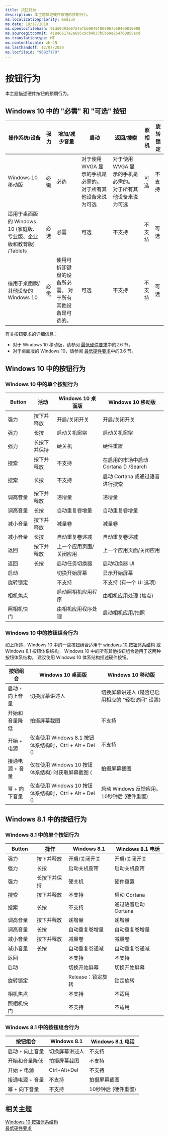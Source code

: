 ```yaml
---
title: 按钮行为
description: 本主题描述硬件按钮的预期行为。
ms.localizationpriority: medium
ms.date: 10/17/2018
ms.openlocfilehash: 91dd9d93e0754efb60840f8090673604e0810908
ms.sourcegitcommit: 418e6617e2a695c9cb4b37b5b60e264760858acd
ms.translationtype: MT
ms.contentlocale: zh-CN
ms.lasthandoff: 12/07/2020
ms.locfileid: "96827179"
---
```

# <a name="button-behavior"></a>按钮行为

本主题描述硬件按钮的预期行为。

## <a name="required-and-optional-buttons-in-windows-10"></a>Windows 10 中的 "必需" 和 "可选" 按钮

|操作系统/设备|强力|增加/减少音量|启动|返回/搜索|照相机|旋转锁定|
|---|---|---|---|---|---|---|
|Windows 10 移动版|必需|必选|对于使用 WVGA 显示的手机是必需的。 对于所有其他设备来说为可选|对于使用 WVGA 显示的手机是必需的。 对于所有其他设备来说为可选|可选|不支持|
|适用于桌面版的 Windows 10 (家庭版、专业版、企业版和教育版) /Tablets|必选|必需|可选|不支持|不支持|可选|
|适用于桌面版/其他设备的 Windows 10|必需|使用可拆卸键盘的设备所必需。 对于所有其他设备是可选的。|可选|不支持|不支持|可选|

有关按钮要求的详细信息：

- 对于 Windows 10 移动版，请参阅 [最低硬件要求](/windows-hardware/design/minimum/minimum-hardware-requirements-overview)中的2.6 节。
- 对于桌面版的 Windows 10，请参阅 [最低硬件要求](/windows-hardware/design/minimum/minimum-hardware-requirements-overview)中的3.6 节。

## <a name="button-behavior-in-windows-10"></a>Windows 10 中的按钮行为

### <a name="single-button-behavior-in-windows-10"></a>Windows 10 中的单个按钮行为

|Button|活动|Windows 10 桌面版|Windows 10 移动版|
|---|---|---|---|
|强力|按下并释放|开启/关闭开关|开启/关闭开关|
|强力|长按|启动关机窗帘|启动关机窗帘|
|强力|长按下并保持|硬关机|硬件重置|
|搜索|按下并释放|不支持|在启用的市场中启动 Cortana () /Search|
|搜索|长按|不支持|启动 Cortana 或通过语音进行搜索|
|调高音量|按下并释放|递增量|递增量|
调高音量|长按|自动重复卷增量|自动重复卷增量|
|减小音量|按下并释放|减量卷|减量卷|
|减小音量|长按|自动重复卷递减|自动重复卷递减|
|返回|按下并释放|上一个应用页面/关闭应用|上一个应用页面/关闭应用|
|返回|长按|启动任务切换器|启动切换器 UI|
|启动||切换开始屏幕|显示开始屏幕|
|旋转锁定||不支持|不支持 (有一个 UI 选项) |
|相机焦点||启动照相机应用程序|由相机应用处理 (焦点) |
|照相机快门||由相机应用程序处理|启动相机应用/拍照|

### <a name="button-combination-behavior-in-windows-10"></a>Windows 10 中的按钮组合行为

如上所述，Windows 10 中的一些按钮组合适用于 [windows 10 按钮体系结构](../hid/buttons.md) 或 Windows 8.1 按钮体系结构。 Windows 10 中的所有其他按钮组合适用于这两种按钮体系结构。 建议使用 Windows 10 体系结构描述硬件按钮。

|按钮组合|Windows 10 桌面版|Windows 10 移动版|
|---|---|---|
|启动 + 向上音量|切换屏幕讲述人|切换屏幕讲述人 (是否已启用相应的 "轻松访问" 设置) |
|开始和音量降低|拍摄屏幕截图|不支持|
|开始 + 电源|仅当使用 Windows 8.1 按钮体系结构时，Ctrl + Alt + Del () |不支持|
|接通电源 + 音量|仅在使用 Windows 10 按钮体系结构) 时获取屏幕截图 (|拍摄屏幕截图|
|幂 + 向下音量|仅当使用 Windows 10 按钮体系结构时，Ctrl + Alt + Del () |启动 Windows 反馈应用。 10秒钟后 (硬件重置) |

## <a name="button-behavior-in-windows-81"></a>Windows 8.1 中的按钮行为

### <a name="single-button-behavior-in-windows-81"></a>Windows 8.1 中的单个按钮行为

|Button|操作|Windows 8.1|Windows 8.1 电话|
|---|---|---|---|
|强力|按下并释放|开启/关闭开关|开启/关闭开关|
|强力|长按|启动关机窗帘|启动关机窗帘|
|强力|长按下并保持|硬关机|硬件重置|
|搜索|按下并释放|不支持|启动 Cortana|
|搜索|长按|不支持|通过语音启动 Cortana|
|调高音量|按下并释放|递增量|递增量|
|调高音量|长按|自动重复卷增量|自动重复卷增量|
|减小音量|按下并释放|减量卷|减量卷|
|减小音量|长按|自动重复卷递减|自动重复卷递减|
|返回||不支持|不支持|
|启动||切换开始屏幕|切换开始屏幕|
|旋转锁定||Release：锁定旋转|锁定旋转|
|相机焦点||不支持|不适用|
|照相机快门||不支持|不适用|

### <a name="button-combination-behavior-in-windows-81"></a>Windows 8.1 中的按钮组合行为

|按钮组合|Windows 8.1|Windows 8.1 电话|
|---|---|---|
|启动 + 向上音量|切换屏幕讲述人|不支持|
|开始和音量降低|拍摄屏幕截图|不支持|
|开始 + 电源|Ctrl+Alt+Del|不支持|
|接通电源 + 音量|不支持|拍摄屏幕截图|
|幂 + 向下音量|不支持|10秒钟后 (硬件重置) |

## <a name="related-topics"></a>相关主题

[Windows 10 按钮体系结构](../hid/buttons.md)  
[最低硬件要求](/windows-hardware/design/minimum/minimum-hardware-requirements-overview)
